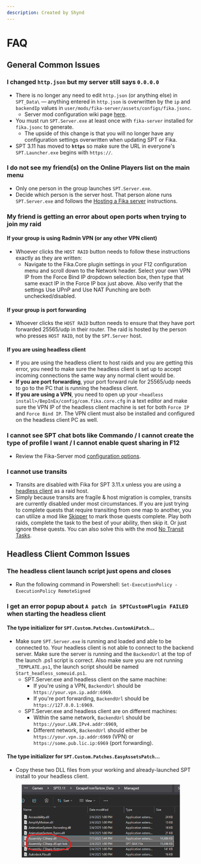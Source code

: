 ```yaml
---
description: Created by Shynd
---
```


# FAQ

## General Common Issues

### I changed `http.json` but my server still says `0.0.0.0`

* There is no longer any need to edit `http.json` (or anything else) in `SPT_Data\` — anything entered in `http.json` is overwritten by the `ip` and `backendIp` values in `user/mods/fika-server/assets/configs/fika.jsonc`.
  * Server mod configuration wiki page [here](fika-configuration/server.md).
* You must run `SPT.Server.exe` at least once with `fika-server` installed for `fika.jsonc` to generate.
  * The upside of this change is that you will no longer have any configuration settings overwritten when updating SPT or Fika.
* SPT 3.11 has moved to **`https`** so make sure the URL in everyone's `SPT.Launcher.exe` begins with `https://`.

### I do not see my friend(s) on the Online Players list on the main menu

* Only one person in the group launches `SPT.Server.exe`.
* Decide which person is the server host. That person alone runs `SPT.Server.exe` and follows the [Hosting a Fika server](hosting-a-fika-server/) instructions.

### My friend is getting an error about open ports when trying to join my raid

#### If your group is using Radmin VPN (or any other VPN client)

* Whoever clicks the `HOST RAID` button needs to follow these instructions exactly as they are written:
  * Navigate to the Fika.Core plugin settings in your F12 configuration menu and scroll down to the Network header. Select your own VPN IP from the Force Bind IP dropdown selection box, then type that same exact IP in the Force IP box just above. Also verify that the settings Use UPnP and Use NAT Punching are both unchecked/disabled.

#### If your group is port forwarding

* Whoever clicks the `HOST RAID` button needs to ensure that they have port forwarded 25565/udp in their router. The raid is hosted by the person who presses `HOST RAID`, not by the `SPT.Server` host.

#### If you are using headless client

* If you are using the headless client to host raids and you are getting this error, you need to make sure the headless client is set up to accept incoming connections the same way any normal client would be.&#x20;
* **If you are port forwarding**, your port forward rule for 25565/udp needs to go to the PC that is running the headless client.&#x20;
* **If you are using a VPN**, you need to open up your `<headless install>/BepInEx/config/com.fika.core.cfg` in a text editor and make sure the VPN IP of the headless client machine is set for both `Force IP` and `Force Bind IP`. The VPN client must also be installed and configured on the headless client PC as well.

### I cannot see SPT chat bots like Commando / I cannot create the type of profile I want / I cannot enable quest sharing in F12

* Review the Fika-Server mod [configuration options](fika-configuration/).

### I cannot use transits

* Transits are disabled with Fika for SPT 3.11.x unless you are using a [headless client](advanced-features/headless-client.md) as a raid host.
* Simply because transits are fragile & host migration is complex, transits are currently disabled under most circumstances. If you are just trying to complete quests that require transiting from one map to another, you can utilize a mod like [Skipper](https://hub.sp-tarkov.com/files/file/1861-skipper/) to mark those quests complete. Play both raids, complete the task to the best of your ability, then skip it. Or just ignore these quests. You can also solve this with the mod [No Transit Tasks](https://hub.sp-tarkov.com/files/file/2616-no-transit-tasks/).

## Headless Client Common Issues

### The headless client launch script just opens and closes

* Run the following command in Powershell: `Set-ExecutionPolicy -ExecutionPolicy RemoteSigned`

### I get an error popup about `A patch in SPTCustomPlugin FAILED` when starting the headless client

#### The type initializer for `SPT.Custom.Patches.CustomAiPatch`...

* Make sure `SPT.Server.exe` is running and loaded and able to be connected to. Your headless client is not able to connect to the backend server. Make sure the server is running and the `BackendUrl` at the top of the launch .ps1 script is correct. Also make sure you are not running `_TEMPLATE.ps1`, the launch script should be named `Start_headless_someuid.ps1`.
  * SPT.Server.exe and headless client on the same machine:
    * If you're using a VPN, `BackendUrl` should be `https://your.vpn.ip.addr:6969`.
    * If you're port forwarding, `BackendUrl` should be `https://127.0.0.1:6969`.
  * SPT.Server.exe and headless client are on different machines:
    * Within the same network, `BackendUrl` should be `https://your.LAN.IPv4.addr:6969`,
    * Different network, `BackendUrl` should either be `https://your.vpn.ip.addr:6969` (VPN) or `https://some.pub.lic.ip:6969` (port forwarding).

#### The type initializer for `SPT.Custom.Patches.EasyAssetsPatch`...

* Copy these two DLL files from your working and already-launched SPT install to your headless client.

<figure><img src=".gitbook/assets/image.png" alt=""><figcaption></figcaption></figure>

